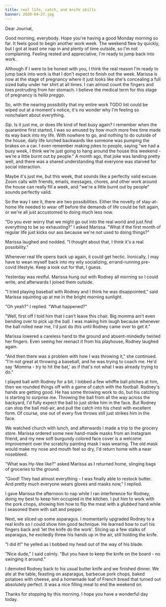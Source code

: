 ```yaml
---
title: real life, catch, and knife skills
banner: 2020-04-27.jpg
---
```


Dear Journal,

Good morning, everybody.  Hope you're having a good Monday morning so
far.  It feels good to begin another work week.  The weekend flew by
quickly, but I got at least one nap in and plenty of time outside, so
I'm not complaining.  Feeling rested and appreciative, I'm ready to
jump back into work.

Although if I were to be honest with you, I think the real reason I'm
ready to jump back into work is that I don't expect to finish out the
week.  Marissa is now at the stage of pregnancy where it just looks
like she's concealing a full sized baby under her shirt at all times.
I can almost count the fingers and toes protruding from her stomach.
I believe the medical term for this stage of pregnancy is _hella
preggo_.

So, with the nearing possibility that my entire work TODO list could
be wiped out at a moment's notice, it's no wonder why I'm feeling so
nonchalant about everything.

_Sip_.  Is it just me, or does life kind of feel busy again?  I
remember when the quarantine first started, I was so amused by how
much more free time made its way back into my life.  With nowhere to
go, and nothing to do outside of the house, daily life lurched
backwards like someone was pumping the brakes on a car.  I even
remember making jokes to people, saying "we had a busy week, I think
we're just going to hang around the house this weekend - we're a
little burnt out by people."  A month ago, that joke was landing
pretty well, and there was a shared understanding that everyone was
starved for social interaction.

Maybe it's just me, but this week, that sounds like a perfectly valid
excuse.  Zoom calls with friends, emails, messages, chores, and other
work around the house can really fill a week, and "we're a little
burnt out by people" sounds perfectly valid.

So the way I see it, there are two possibilities.  Either the novelty
of stay-at-home life needed to wear off before the demands of life
could be felt again, or we're all just accustomed to doing much less
now.

"Do you ever worry that we might go out into the real world and just
find everything to be so exhausting?" I asked Marissa.  "What if the
first month of regular life just kicks our ass because we're not used
to doing things?"

Marissa laughed and nodded.  "I thought about that, I think it's a
real possibility."

Whenever real life opens back up again, it could get hectic.
Ironically, I may have to wean myself back into my wily socializing,
errand-running pre-covid lifestyle.  Keep a look out for that, I
guess.

Yesterday was restful.  Marissa hung out with Rodney all morning so I
could write, and afterwards I joined them outside.

"I tried playing baseball with Rodney and I think he was
disappointed," said Marissa squinting up at me in the bright morning
sunlight.

"Oh yeah?" I replied.  "What happened?"

"Well, first off I told him that I can't leave this chair.  Big momma
ain't even bending over to pick up the ball.  I was making him laugh
because whenever the ball rolled near me, I'd just do _this_ until
Rodney came over to get it."

Marissa lowered a careless hand to the ground and absent-mindedly
twirled her fingers.  Even seeing her reenact it from his playhouse,
Rodney laughed again.

"And then there was a problem with how I was throwing it," she
continued.  "I'm not great at throwing a baseball, and he was trying
to coach me.  He'd say 'Momma - try to hit the bat,' as if that's not
what I was already trying to do."

I played ball with Rodney for a bit.  I lobbed a few whiffle ball
pitches at him, then we rounded things off with a game of catch with
the football.  Rodney's hands are getting good.  He has some throwing
work to do, but his catching is starting to surprise me.  Throwing the
ball from all the way across the backyard, I'd fully expect the ball
to just strike him in the face.  But Rodney can stop the ball mid-air,
and pull the catch into his chest with excellent form.  Of course, one
out of every five throws still just strikes him in the face.

We watched church with lunch, and afterwards I made a trip to the
grocery store.  Marissa ordered some new hand-made masks from an
Instagram friend, and my new soft burgundy colored face cover is a
welcome improvement over the scratchy painting mask I was wearing.
The old mask would make my nose and mouth feel so dry, I'd return home
with a near nosebleed.

"What was Hy-Vee like?" asked Marissa as I returned home, slinging
bags of groceries to the ground.

"Good!  They had almost everything - I was finally able to restock
butter.  And pretty much everyone wears gloves and masks now," I
replied.

I gave Marissa the afternoon to nap while I ran interference for
Rodney, doing my best to keep him occupied in the kitchen.  I put him
to work with the pork chops, showing him how to flip the meat with a
_glubbed_ hand while I seasoned them with salt and pepper.

Next, we sliced up some asparagus.  I momentarily upgraded Rodney to a
real knife so I could show him good technique.  He learned how to curl
his fingers back and 'let the knife do the work'.  Slicing up a few
stalks of asparagus, he excitedly threw his hands up in the air, still
holding the knife.

"I did it!" he yelled as I bobbed my head out of the way of his blade.

"Nice dude," I said calmly.  "But you have to keep the knife on the
board - no swinging it around."

I demoted Rodney back to his usual butter knife and we finished
dinner.  We ate at the table, feasting on asparagus, barbecue pork
chops, baked potatoes with cheese, and a homemade loaf of French bread
that turned out absolutely perfect.  It was a nice filling meal to end
the weekend on.

Thanks for stopping by this morning.  I hope you have a wonderful day
today.

